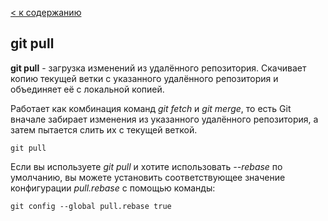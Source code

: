 [< к содержанию](./readme.md)

## git pull

**git pull** - загрузка изменений из удалённого репозитория. Скачивает копию текущей ветки с указанного удалённого репозитория и объединяет её с локальной копией.

Работает как комбинация команд _git fetch_ и _git merge_, то есть Git вначале забирает изменения из указанного удалённого репозитория, а затем пытается слить их с текущей веткой.

```bash=
git pull
```

Если вы используете _git pull_ и хотите использовать _--rebase_ по умолчанию, вы можете установить соответствующее значение конфигурации _pull.rebase_ с помощью команды:

```bash=
git config --global pull.rebase true
```